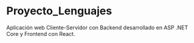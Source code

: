 # Proyecto_Lenguajes

Aplicación web Cliente-Servidor con Backend desarrollado en ASP .NET Core y Frontend con React.
